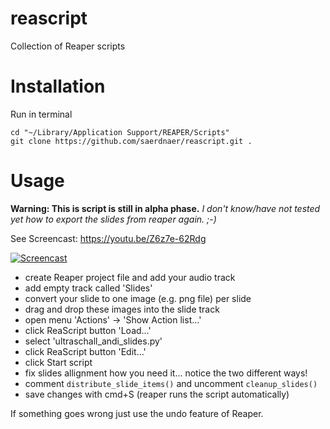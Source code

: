 # reascript
Collection of Reaper scripts

# Installation

Run in terminal
```
cd "~/Library/Application Support/REAPER/Scripts"
git clone https://github.com/saerdnaer/reascript.git .
```

# Usage

**Warning: This is script is still in alpha phase.** *I don't know/have not tested yet how to export the slides from reaper again. ;-)*

See Screencast: https://youtu.be/Z6z7e-62Rdg 

[![Screencast](http://img.youtube.com/vi/Z6z7e-62Rdg/0.jpg)](http://www.youtube.com/watch?v=Z6z7e-62Rdg)

* create Reaper project file and add your audio track
* add empty track called 'Slides' 
* convert your slide to one image (e.g. png file) per slide
* drag and drop these images into the slide track 
* open menu 'Actions' -> 'Show Action list…'
* click ReaScript button 'Load…'
* select 'ultraschall_andi_slides.py'
* click ReaScript button 'Edit…'
* click Start script
* fix slides allignment how you need it... notice the two different ways!
* comment `distribute_slide_items()` and uncomment `cleanup_slides()`
* save changes with cmd+S (reaper runs the script automatically)

If something goes wrong just use the undo feature of Reaper.

